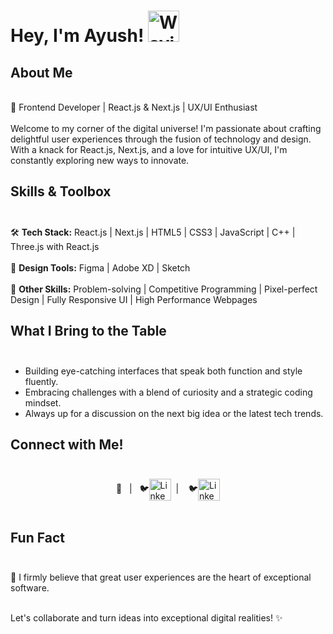 # Hey, I'm Ayush! <img src="https://raw.githubusercontent.com/MartinHeinz/MartinHeinz/master/wave.gif" alt="Waving Hand" width="50" height="50">


## About Me<br/>
<br/>
🚀 Frontend Developer | React.js & Next.js | UX/UI Enthusiast <br/>
<br/>
Welcome to my corner of the digital universe! I'm passionate about crafting delightful user experiences through the fusion of technology and design. With a knack for React.js, Next.js, and a love for intuitive UX/UI, I'm constantly exploring new ways to innovate.

## Skills & Toolbox<br/><br/>

🛠️ **Tech Stack:** React.js | Next.js | HTML5 | CSS3 | JavaScript | C++ | Three.js with React.js <br/><br/>
🎨 **Design Tools:** Figma | Adobe XD | Sketch <br/><br/>
🔧 **Other Skills:** Problem-solving | Competitive Programming | Pixel-perfect Design | Fully Responsive UI | High Performance Webpages

## What I Bring to the Table<br/><br/>

- Building eye-catching interfaces that speak both function and style fluently.
- Embracing challenges with a blend of curiosity and a strategic coding mindset.
- Always up for a discussion on the next big idea or the latest tech trends.

## Connect with Me!<br/><br/>

<div style="display:flex;align-items:center; justify-content:center">
  🔗 &nbsp; | &nbsp;&nbsp;🐦 <a href="https://www.linkedin.com/in/ayush-mishra-033430210/"><img src="https://static-00.iconduck.com/assets.00/linkedin-icon-2048x2048-ya5g47j2.png" alt="LinkedIn" width="35" height="35"/></a>&nbsp; | &nbsp;&nbsp; 🐦 <a href="ayushmishra22234@gmail.com"><img src="https://static-00.iconduck.com/assets.00/gmail-icon-1024x1024-09wrt8am.png" alt="LinkedIn" width="35" height="35"></a>
</div>
<br/>

## Fun Fact<br/> <br/>

🌟 I firmly believe that great user experiences are the heart of exceptional software.<br/><br/>

Let's collaborate and turn ideas into exceptional digital realities! ✨
